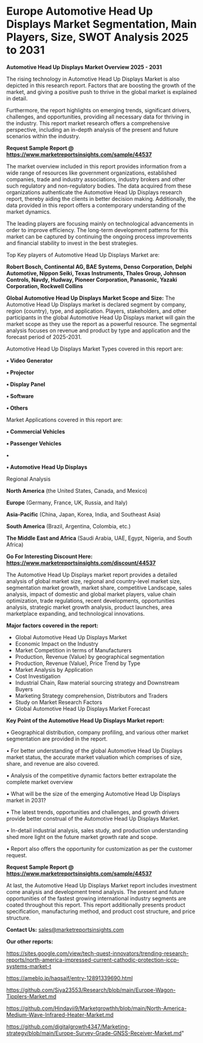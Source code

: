 # Europe Automotive Head Up Displays Market Segmentation, Main Players, Size, SWOT Analysis 2025 to 2031

<Strong> Automotive Head Up Displays Market Overview 2025 - 2031</strong>

The rising technology in Automotive Head Up Displays Market is also depicted in this research report. Factors that are boosting the growth of the market, and giving a positive push to thrive in the global market is explained in detail.

Furthermore, the report highlights on emerging trends, significant drivers, challenges, and opportunities, providing all necessary data for thriving in the industry. This report market research offers a comprehensive perspective, including an in-depth analysis of the present and future scenarios within the industry.

<strong>Request Sample Report @ <a href=https://www.marketreportsinsights.com/sample/44537>https://www.marketreportsinsights.com/sample/44537</a></strong>

The market overview included in this report provides information from a wide range of resources like government organizations, established companies, trade and industry associations, industry brokers and other such regulatory and non-regulatory bodies. The data acquired from these organizations authenticate the Automotive Head Up Displays research report, thereby aiding the clients in better decision making. Additionally, the data provided in this report offers a contemporary understanding of the market dynamics.

The leading players are focusing mainly on technological advancements in order to improve efficiency. The long-term development patterns for this market can be captured by continuing the ongoing process improvements and financial stability to invest in the best strategies.

Top Key players of Automotive Head Up Displays Market are:

<strong>Robert Bosch, Continental AG, BAE Systems, Denso Corporation, Delphi Automotive, Nippon Seiki, Texas Instruments, Thales Group, Johnson Controls, Navdy, Hudway, Pioneer Corporation, Panasonic, Yazaki Corporation, Rockwell Collins</strong>

<strong><b>Global Automotive Head Up Displays Market Scope and Size:</b></strong>
The Automotive Head Up Displays market is declared segment by company, region (country), type, and application. Players, stakeholders, and other participants in the global Automotive Head Up Displays market will gain the market scope as they use the report as a powerful resource. The segmental analysis focuses on revenue and product by type and application and the forecast period of 2025-2031.

Automotive Head Up Displays Market Types covered in this report are:

<strong>•  Video Generator

•  Projector

•  Display Panel

•  Software

•  Others</strong>

Market Applications covered in this report are:

<strong>•  Commercial Vehicles

•  Passenger Vehicles

•  

•  Automotive Head Up Displays</strong> 

Regional Analysis

<strong>North America</strong> (the United States, Canada, and Mexico)

<strong>Europe</strong> (Germany, France, UK, Russia, and Italy)

<strong>Asia-Pacific</strong> (China, Japan, Korea, India, and Southeast Asia)

<strong>South America</strong> (Brazil, Argentina, Colombia, etc.)

<strong>The Middle East and Africa</strong> (Saudi Arabia, UAE, Egypt, Nigeria, and South Africa)

<strong>Go For Interesting Discount Here: <a href=https://www.marketreportsinsights.com/discount/44537>https://www.marketreportsinsights.com/discount/44537</a></strong>

The Automotive Head Up Displays market report provides a detailed analysis of global market size, regional and country-level market size, segmentation market growth, market share, competitive Landscape, sales analysis, impact of domestic and global market players, value chain optimization, trade regulations, recent developments, opportunities analysis, strategic market growth analysis, product launches, area marketplace expanding, and technological innovations.

<strong><b>Major factors covered in the report:</b></strong>
<ul>
  <li>Global Automotive Head Up Displays Market </li>
  <li>Economic Impact on the Industry</li>
  <li>Market Competition in terms of Manufacturers</li>
  <li>Production, Revenue (Value) by geographical segmentation</li>
  <li>Production, Revenue (Value), Price Trend by Type</li>
  <li>Market Analysis by Application</li>
  <li>Cost Investigation</li>
  <li>Industrial Chain, Raw material sourcing strategy and Downstream Buyers</li>
  <li>Marketing Strategy comprehension, Distributors and Traders</li>
  <li>Study on Market Research Factors</li>
  <li>Global Automotive Head Up Displays Market Forecast</li>
</ul>

<strong><b>Key Point of the Automotive Head Up Displays Market report:</b></strong>

• Geographical distribution, company profiling, and various other market segmentation are provided in the report.

• For better understanding of the global Automotive Head Up Displays market status, the accurate market valuation which comprises of size, share, and revenue are also covered.

• Analysis of the competitive dynamic factors better extrapolate the complete market overview

• What will be the size of the emerging Automotive Head Up Displays market in 2031?

• The latest trends, opportunities and challenges, and growth drivers provide better construal of the Automotive Head Up Displays Market.

• In-detail industrial analysis, sales study, and production understanding shed more light on the future market growth rate and scope.

• Report also offers the opportunity for customization as per the customer request.

<strong>Request Sample Report @ <a href=https://www.marketreportsinsights.com/sample/44537>https://www.marketreportsinsights.com/sample/44537</a></strong>

At last, the Automotive Head Up Displays Market report includes investment come analysis and development trend analysis. The present and future opportunities of the fastest growing international industry segments are coated throughout this report. This report additionally presents product specification, manufacturing method, and product cost structure, and price structure.

<strong>Contact Us:</strong>
sales@marketreportsinsights.com

<strong>Our other reports:</strong>

<a href=https://sites.google.com/view/tech-quest-innovators/trending-research-reports/north-america-impressed-current-cathodic-protection-iccp-systems-market-t>https://sites.google.com/view/tech-quest-innovators/trending-research-reports/north-america-impressed-current-cathodic-protection-iccp-systems-market-t</a>

<a href=https://ameblo.jp/haqsaif/entry-12891339690.html>https://ameblo.jp/haqsaif/entry-12891339690.html</a>

<a href=https://github.com/Siya23553/Research/blob/main/Europe-Wagon-Tipplers-Market.md>https://github.com/Siya23553/Research/blob/main/Europe-Wagon-Tipplers-Market.md</a>

<a href=https://github.com/Hindavii9/Marketgrowthh/blob/main/North-America-Medium-Wave-Infrared-Heater-Market.md>https://github.com/Hindavii9/Marketgrowthh/blob/main/North-America-Medium-Wave-Infrared-Heater-Market.md</a>

<a href=https://github.com/digitalgrowth4347/Marketing-strategy/blob/main/Europe-Survey-Grade-GNSS-Receiver-Market.md>https://github.com/digitalgrowth4347/Marketing-strategy/blob/main/Europe-Survey-Grade-GNSS-Receiver-Market.md</a>"
